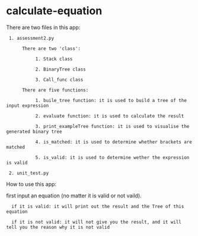 # calculate-equation

There are two files in this app:

     1. assessment2.py
          
          There are two 'class':
     
               1. Stack class
     
               2. BinaryTree class
     
               3. Call_func class

          There are five functions:
     
               1. buile_tree function: it is used to build a tree of the input expression
     
               2. evaluate function: it is used to calculate the result
     
               3. print_exampleTree function: it is used to visualise the generated binary tree
     
               4. is_matched: it is used to determine whether brackets are matched
     
               5. is_valid: it is used to determine wether the expression is valid
     
     2. unit_test.py
     


How to use this app:
  
  first input an equation (no matter it is valid or not vaild).

      if it is valid: it will print out the result and the Tree of this equation

      if it is not valid: it will not give you the result, and it will tell you the reason why it is not valid
